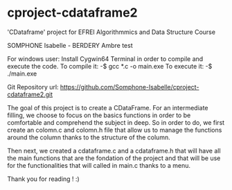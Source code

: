 # cproject-cdataframe2

'CDataframe' project for EFREI Algorithmmics and Data Structure Course

SOMPHONE Isabelle - BERDERY Ambre test

For windows user:
    Install Cygwin64 Terminal in order to compile and execute the code.
        To compile it:
            -$ gcc *.c -o main.exe
        To execute it:
            -$ ./main.exe




Git Repository url: https://github.com/Somphone-Isabelle/cproject-cdataframe2.git

The goal of this project is to create a CDataFrame.
For an intermediate filling, we choose to focus on the basics functions in order to be comfortable and comprehend the subject in deep.
So in order to do, we first create an colomn.c and colomn.h file that allow us to manage the functions around the column thanks to the structure of the column.

Then next, we created a cdataframe.c and a cdataframe.h that will have all the main functions that are the fondation of the project and that will be use for the functionalities that will called in main.c thanks to a menu.

Thank you for reading ! :)